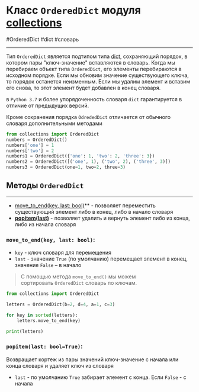 # Класс `OrderedDict` модуля [collections](_collections%20-%20модуль.md)
#OrderedDict #dict #словарь 
***
Тип `OrderedDict` является подтипом типа [dict](../../../Встроенные%20возможности%20Python/dict/_dict%20-%20тип%20данных.md), сохраняющий порядок, в котором пары "ключ-значение" вставляются в словарь. 
Когда мы перебираем объект типа `OrderedDict`, его элементы перебираются в исходном порядке. Если мы обновим значение существующего ключа, то порядок останется неизменным. Если мы удалим элемент и вставим его снова, то этот элемент будет добавлен в конец словаря.

в `Python 3.7` и более упорядоченность словаря `dict` гарантируется в отличие от предыдущих версий.

Кроме сохранения порядка `OdrededDict` отличается от обычного словаря дополнительными методами

```python
from collections import OrderedDict
numbers = OrderedDict() 
numbers['one'] = 1 
numbers['two'] = 2
numbers1 = OrderedDict({'one': 1, 'two': 2, 'three': 3}) 
numbers2 = OrderedDict([('one', 1), ('two', 2), ('three', 3)]) 
numbers3 = OrderedDict(one=1, two=2, three=3)
```

## Методы `OrderedDict`
***
- [move_to_end(key, last: bool)](#move_to_end%20key%20last%20bool)** - позволяет переместить существующий элемент либо в конец, либо в начало словаря
- **[popitem(last)](#popitem%20last%20bool%20True)** - позволяет удалить и вернуть элемент либо из конца, либо из начала словаря

### `move_to_end(key, last: bool)`:
- `key` - ключ словаря для перемещения
- `last` - значение `True` (по умолчанию) перемещает элемент в конец, значение `False` – в начало

>С помощью метода `move_to_end()` мы можем сортировать `OrderedDict` словарь по ключам.

```python
from collections import OrderedDict

letters = OrderedDict(b=2, d=4, a=1, c=3)

for key in sorted(letters):
    letters.move_to_end(key)

print(letters)
```

### `popitem(last: bool=True)`:
Возвращает кортеж из пары значений ключ-значение с начала или конца словаря и удаляет ключ из словаря
- `last` - по умолчанию `True` забирает элемент с конца. Если `False` - с начала